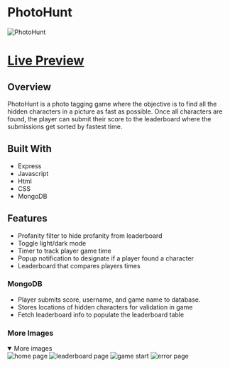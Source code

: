 # PhotoHunt
![PhotoHunt](https://lh3.googleusercontent.com/pw/AP1GczNIs8_MUvy_VXsPNBrS6L9fhBEoCKrz-vof7Xr_FctTFKxpt_vE-5SqYPWTzliJbo2KvaIxDe5CN5fYCEjxpJZdAZe7aZ2pylaT_B1dqiKP7JBNJI-ScFbSLxt0F4er4yhc7Rfa1qXXqr8xa3bP9qo=w1847-h1169-s-no-gm?authuser=1)

# [Live Preview](https://photohunt.adaptable.app/)

## Overview

PhotoHunt is a photo tagging game where the objective is to find all the hidden characters in a picture as fast as possible. Once all characters are found, the player can submit their score to the leaderboard where the submissions get sorted by fastest time. 

## Built With
- Express
- Javascript
- Html
- CSS
- MongoDB

## Features
- Profanity filter to hide profanity from leaderboard
- Toggle light/dark mode
- Timer to track player game time
- Popup notification to designate if a player found a character
- Leaderboard that compares players times

### MongoDB
- Player submits score, username, and game name to database.
- Stores locations of hidden characters for validation in game
- Fetch leaderboard info to populate the leaderboard table

### More Images
<details open>
<summary>More images</summary>
<img src="https://lh3.googleusercontent.com/pw/AP1GczMYtIPAOgc_hwfybF6ENSOWYUj74FixT99BvjixWka03xeeY4_aCt9um42CbqAiT1pkMULgK-D7EoPH6YisYBHhEAg4RMPPteIII5iMTSacZUr_K8NhMoIE5NTrP-8gNuX42G_RCYc6VwSEktWh85A=w1864-h1169-s-no-gm?authuser=1" alt="home page">
<img src="https://photohunt.s3.us-east-2.amazonaws.com/photohunt+2.png" alt="leaderboard page">
<img src="https://photohunt.s3.us-east-2.amazonaws.com/photohunt+3.png" alt="game start">
<img src="https://photohunt.s3.us-east-2.amazonaws.com/photohunt5.png" alt="error page">
</details>